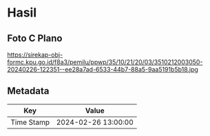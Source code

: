 # Hasil

## Foto C Plano

https://sirekap-obj-formc.kpu.go.id/f8a3/pemilu/ppwp/35/10/21/20/03/3510212003050-20240226-122351--ee28a7ad-6533-44b7-88a5-9aa5191b5b18.jpg


## Metadata

| Key        | Value               |
| ---------- | ------------------- |
| Time Stamp | 2024-02-26 13:00:00 |



